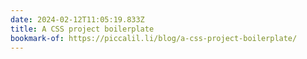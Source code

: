 ```yaml
---
date: 2024-02-12T11:05:19.833Z
title: A CSS project boilerplate
bookmark-of: https://piccalil.li/blog/a-css-project-boilerplate/
---
```

